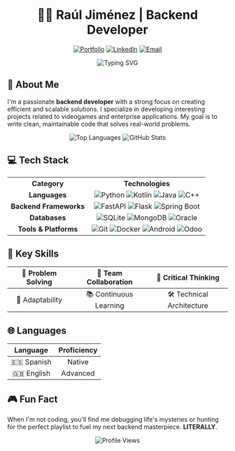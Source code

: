 <div align="center">

# 👨‍💻 Raúl Jiménez | Backend Developer

[![Portfolio](https://img.shields.io/badge/Portfolio-555555?style=for-the-badge&logo=github&logoColor=white)](https://github.com/rauljimm)
[![LinkedIn](https://img.shields.io/badge/LinkedIn-0077B5?style=for-the-badge&logo=linkedin&logoColor=white)](https://www.linkedin.com/in/rauljimm)
[![Email](https://img.shields.io/badge/Email-D14836?style=for-the-badge&logo=gmail&logoColor=white)](mailto:rauljimm.dev@gmail.com)

</div>

<div align="center">
  <img src="https://readme-typing-svg.demolab.com?font=Fira+Code&duration=3000&pause=1000&color=07A0F6&center=true&vCenter=true&random=false&width=435&lines=Passionate+Backend+Developer;Problem+Solver;Code+Enthusiast" alt="Typing SVG" />
</div>

## 🧠 About Me

I'm a passionate **backend developer** with a strong focus on creating efficient and scalable solutions. I specialize in developing interesting projects related to videogames and enterprise applications. My goal is to write clean, maintainable code that solves real-world problems.

<div align="center">
  
  <img src="https://github-readme-stats.vercel.app/api/top-langs/?username=rauljimm&layout=compact&theme=radical&hide_border=true&cachebuster=7" alt="Top Languages" />
  <img src="https://github-readme-stats.vercel.app/api?username=rauljimm&show_icons=true&theme=radical&hide_border=true&count_private=true&cachebuster=7" alt="GitHub Stats" />
  
</div>

## 💻 Tech Stack

<table align="center">
  <tr>
    <th>Category</th>
    <th>Technologies</th>
  </tr>
  <tr>
    <td align="center"><b>Languages</b></td>
    <td align="center">
      <img src="https://img.shields.io/badge/Python-3776AB?style=for-the-badge&logo=python&logoColor=white" alt="Python" />
      <img src="https://img.shields.io/badge/Kotlin-7F52FF?style=for-the-badge&logo=kotlin&logoColor=white" alt="Kotlin" />
      <img src="https://img.shields.io/badge/Java-ED8B00?style=for-the-badge&logo=openjdk&logoColor=white" alt="Java" />
      <img src="https://img.shields.io/badge/C++-00599C?style=for-the-badge&logo=cplusplus&logoColor=white" alt="C++" />
    </td>
  </tr>
  <tr>
    <td align="center"><b>Backend Frameworks</b></td>
    <td align="center">
      <img src="https://img.shields.io/badge/FastAPI-009688?style=for-the-badge&logo=fastapi&logoColor=white" alt="FastAPI" />
      <img src="https://img.shields.io/badge/Flask-000000?style=for-the-badge&logo=flask&logoColor=white" alt="Flask" />
      <img src="https://img.shields.io/badge/Spring_Boot-6DB33F?style=for-the-badge&logo=spring-boot&logoColor=white" alt="Spring Boot" />
    </td>
  </tr>
  <tr>
    <td align="center"><b>Databases</b></td>
    <td align="center">
      <img src="https://img.shields.io/badge/SQLite-003B57?style=for-the-badge&logo=sqlite&logoColor=white" alt="SQLite" />
      <img src="https://img.shields.io/badge/MongoDB-47A248?style=for-the-badge&logo=mongodb&logoColor=white" alt="MongoDB" />
      <img src="https://img.shields.io/badge/Oracle-F80000?style=for-the-badge&logo=oracle&logoColor=white" alt="Oracle" />
    </td>
  </tr>
  <tr>
    <td align="center"><b>Tools & Platforms</b></td>
    <td align="center">
      <img src="https://img.shields.io/badge/Git-F05032?style=for-the-badge&logo=git&logoColor=white" alt="Git" />
      <img src="https://img.shields.io/badge/Docker-2496ED?style=for-the-badge&logo=docker&logoColor=white" alt="Docker" />
      <img src="https://img.shields.io/badge/Android-3DDC84?style=for-the-badge&logo=android&logoColor=white" alt="Android" />
      <img src="https://img.shields.io/badge/Odoo-714B67?style=for-the-badge&logo=odoo&logoColor=white" alt="Odoo" />
    </td>
  </tr>
</table>

## 🎯 Key Skills

<div align="center">
  
| 🧩 Problem Solving | 🤝 Team Collaboration | 🧠 Critical Thinking |
|:------------------:|:---------------------:|:--------------------:|
| 🔄 Adaptability    | 📚 Continuous Learning | 🛠️ Technical Architecture |

</div>

## 🌐 Languages

<div align="center">
  
| Language | Proficiency |
|:--------:|:-----------:|
| 🇪🇸 Spanish | Native |
| 🇬🇧 English | Advanced |

</div>

## 🎮 Fun Fact

When I'm not coding, you'll find me debugging life's mysteries or hunting for the perfect playlist to fuel my next backend masterpiece. **LITERALLY**.

<div align="center">
  <img src="https://komarev.com/ghpvc/?username=rauljimm&style=for-the-badge&color=blue" alt="Profile Views" />
</div>

